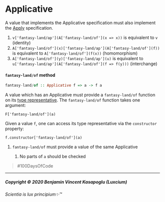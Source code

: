 # Applicative

A value that implements the Applicative specification must also
implement the [Apply](#apply) specification.

1. `v['fantasy-land/ap'](A['fantasy-land/of'](x => x))` is equivalent to `v` (identity)
2. `A['fantasy-land/of'](x)['fantasy-land/ap'](A['fantasy-land/of'](f))` is equivalent to `A['fantasy-land/of'](f(x))` (homomorphism)
3. `A['fantasy-land/of'](y)['fantasy-land/ap'](u)` is equivalent to `u['fantasy-land/ap'](A['fantasy-land/of'](f => f(y)))` (interchange)

<a name="of-method"></a>

#### `fantasy-land/of` method

```hs
fantasy-land/of :: Applicative f => a -> f a
```

A value which has an Applicative must provide a `fantasy-land/of` function on its
[type representative](#type-representatives). The `fantasy-land/of` function takes
one argument:

    F['fantasy-land/of'](a)

Given a value `f`, one can access its type representative via the
`constructor` property:

    f.constructor['fantasy-land/of'](a)

1. `fantasy-land/of` must provide a value of the same Applicative

    1. No parts of `a` should be checked


>\#100DaysOfCode


---

##### Copyright © 2020 Benjamin Vincent Kasapoglu (Luxcium)

###### Scientia is lux principium✨™
